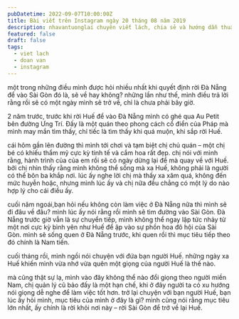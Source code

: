 ```yaml
---
pubDatetime: 2022-09-07T10:00:00Z
title: Bài viết trên Instagram ngày 20 tháng 08 năm 2019
description: nhavantuonglai chuyên viết lách, chia sẻ và hướng dẫn thuần thục khi thực hành viết lách qua những bài chia sẻ trên Instagram chính thức.
featured: false
draft: false
tags:
  - viet lach
  - doan van
  - instagram
---
```


một trong những điều mình được hỏi nhiều nhất khi quyết định rời Đà Nẵng để vào Sài Gòn đó là, sẽ về hay không? những lần như thế, mình điều trả lời rằng rồi sẽ có một ngày mình sẽ trở về, chỉ là chưa phải bây giờ.

2 năm trước, trước khi rời Huế để vào Đà Nẵng mình có ghé qua Au Petit bên đường Ưng Trí. Đấy là một quán theo phong cách cổ điển của Pháp mà mình may mắn tìm thấy, chỉ tiếc là tìm thấy khi quá muộn, khi sắp rời Huế.

cái hôm gần lên đường thì mình tới chơi và tạm biệt chị chủ quán – một chị bé có khiếu thẩm mỹ cực kỳ tinh tế và cắm hoa rất đẹp. chị nói với mình rằng, hành trình của của em rồi sẽ có ngày dừng lại để mà quay về với Huế. bởi chị nhìn thấy rằng mình không thể sống mà xa Huế, không phải là người có thể bôn ba khắp nơi. lúc ấy nghe lời chị mà thấy xa xăm quá, không đến mức huyễn hoặc, nhưng mình lúc ấy và chị nữa đều chẳng có một lý do nào hợp lý cho cái điều ấy.

cuối năm ngoái,bạn hỏi nếu không còn làm việc ở Đà Nẵng nữa thì mình sẽ đi đâu về đâu? mình lúc ấy nói rằng rồi mình sẽ tìm đường vào Sài Gòn. Đà Nẵng trước giờ vẫn là sự chuyển tiếp, mình không thể ngay lập tức nhảy từ một nơi cực kỳ bình yên như Huế để ập vào sự phồn hoa đô hội của Sài Gòn. mình sẽ sống quen ở Đà Nẵng trước, khi quen rồi thì mục tiêu tiếp theo đó chính là Nam tiến.

cuối tháng rồi, mình ngồi nói chuyện với đứa bạn người Huế. những ngày xa Huế khiến mình vừa nhớ vừa quên một giọng của người Huế là thế nào.

mà cũng thật sự lạ, mình vào đây không thể nào đổi giọng theo người miền Nam, chị quản lý cũ bảo đấy là một hạn chế, khi ở đây người ta có xu hướng nói giọng dễ nghe để làm việc tốt hơn. trở lại chuyện với bạn người Huế, bạn lúc ấy hỏi mình, mục tiêu của mình ở đây là gì? mình cũng nói rằng mục tiêu lớn nhất, ấy chính là rời khỏi nơi này – rời Sài Gòn để trở về lại Huế.
